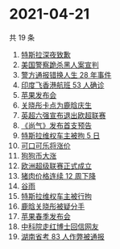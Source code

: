 # 2021-04-21

共 19 条

<!-- BEGIN -->
<!-- 最后更新时间 Wed Apr 21 2021 23:01:36 GMT+0800 (China Standard Time) -->

1. [特斯拉深夜致歉](https://www.zhihu.com/search?q=特斯拉道歉)
2. [美国警察跪杀黑人案宣判](https://www.zhihu.com/search?q=弗洛伊德)
3. [警方通报错换人生 28 年事件](https://www.zhihu.com/search?q=错换人生28年)
4. [印度飞香港航班 53 人确诊](https://www.zhihu.com/search?q=印度疫情)
5. [苹果发布会](https://www.zhihu.com/search?q=苹果新品发布会)
6. [关晓彤卡点为鹿晗庆生](https://www.zhihu.com/search?q=鹿晗关晓彤)
7. [英超六强宣布退出欧超联赛](https://www.zhihu.com/search?q=欧超联赛)
8. [《尚气》发布首支预告](https://www.zhihu.com/search?q=尚气)
9. [特斯拉维权车主被拘 5 日](https://www.zhihu.com/search?q=特斯拉车主维权)
10. [可口可乐将涨价](https://www.zhihu.com/search?q=可口可乐)
11. [狗狗币大涨](https://www.zhihu.com/search?q=狗狗币)
12. [欧洲超级联赛正式成立](https://www.zhihu.com/search?q=欧超联赛)
13. [猪肉价格连续 12 周下降](https://www.zhihu.com/search?q=猪肉价格)
14. [谷雨](https://www.zhihu.com/search?q=谷雨)
15. [特斯拉维权车主被行拘](https://www.zhihu.com/search?q=特斯拉车主维权)
16. [鹿晗关晓彤被疑分手](https://www.zhihu.com/search?q=鹿晗关晓彤)
17. [苹果春季发布会](https://www.zhihu.com/search?q=苹果发布会)
18. [中科院走红博士回信网友](https://www.zhihu.com/search?q=博士论文致谢)
19. [湖南省考 83 人作弊被通报](https://www.zhihu.com/search?q=湖南省考)

<!-- END -->
